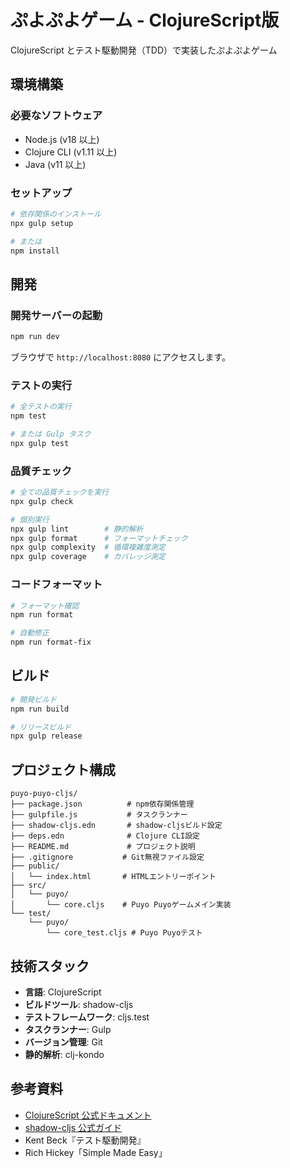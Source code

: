 # ぷよぷよゲーム - ClojureScript版

ClojureScript とテスト駆動開発（TDD）で実装したぷよぷよゲーム

## 環境構築

### 必要なソフトウェア

- Node.js (v18 以上)
- Clojure CLI (v1.11 以上)
- Java (v11 以上)

### セットアップ

```bash
# 依存関係のインストール
npx gulp setup

# または
npm install
```

## 開発

### 開発サーバーの起動

```bash
npm run dev
```

ブラウザで `http://localhost:8080` にアクセスします。

### テストの実行

```bash
# 全テストの実行
npm test

# または Gulp タスク
npx gulp test
```

### 品質チェック

```bash
# 全ての品質チェックを実行
npx gulp check

# 個別実行
npx gulp lint        # 静的解析
npx gulp format      # フォーマットチェック
npx gulp complexity  # 循環複雑度測定
npx gulp coverage    # カバレッジ測定
```

### コードフォーマット

```bash
# フォーマット確認
npm run format

# 自動修正
npm run format-fix
```

## ビルド

```bash
# 開発ビルド
npm run build

# リリースビルド
npx gulp release
```

## プロジェクト構成

```
puyo-puyo-cljs/
├── package.json          # npm依存関係管理
├── gulpfile.js           # タスクランナー
├── shadow-cljs.edn       # shadow-cljsビルド設定
├── deps.edn              # Clojure CLI設定
├── README.md             # プロジェクト説明
├── .gitignore           # Git無視ファイル設定
├── public/
│   └── index.html       # HTMLエントリーポイント
├── src/
│   └── puyo/
│       └── core.cljs    # Puyo Puyoゲームメイン実装
└── test/
    └── puyo/
        └── core_test.cljs # Puyo Puyoテスト
```

## 技術スタック

- **言語**: ClojureScript
- **ビルドツール**: shadow-cljs
- **テストフレームワーク**: cljs.test
- **タスクランナー**: Gulp
- **バージョン管理**: Git
- **静的解析**: clj-kondo

## 参考資料

- [ClojureScript 公式ドキュメント](https://clojurescript.org/)
- [shadow-cljs 公式ガイド](https://shadow-cljs.github.io/docs/UsersGuide.html)
- Kent Beck『テスト駆動開発』
- Rich Hickey「Simple Made Easy」
